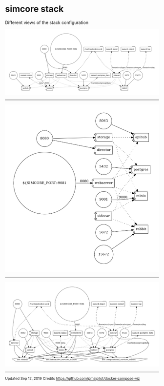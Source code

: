 # simcore stack


Different views of the stack configuration


![](img/docker-compose-wo-networks.png)

---

![](img/docker-compose-w-ports.png)

---

![](img/docker-compose.png)


---

<sup>Updated Sep 12, 2019</sup>
<sup>Credits https://github.com/pmsipilot/docker-compose-viz</sup>
